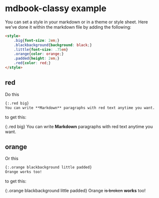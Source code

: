 # mdbook-classy example

<style>
    .big{font-size: 2em;}
    .blackbackground{background: black;}
    .little{font-size: .75em}
    .orange{color: orange;}
    .padded{padding: 2em;}
    .red{color: red;}
</style>

You can set a style in your markdown or in a theme or style sheet.  Here we've done it within the markdown file by adding the following:

```html
<style>
    .big{font-size: 2em;}
    .blackbackground{background: black;}
    .little{font-size: .75em}
    .orange{color: orange;}
    .padded{height: 2em;}
    .red{color: red;}
</style>
```

## red

Do this

```markdown
{:.red big}
You can write **Markdown** paragraphs with red text anytime you want.
```

to get this:

{:.red big}
You can write **Markdown** paragraphs with red text anytime you want.

## orange

Or this

```markdown
{:.orange blackbackground little padded}
Orange works too!
```

to get this:

{:.orange blackbackground little padded}
Orange ~~is broken~~ **works** too!
